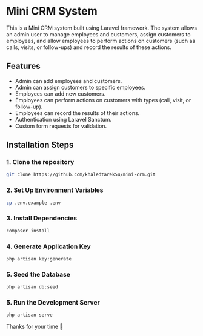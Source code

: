 # Mini CRM System

This is a Mini CRM system built using Laravel framework. The system allows an admin user to manage employees and customers, assign customers to employees, and allow employees to perform actions on customers (such as calls, visits, or follow-ups) and record the results of these actions.

## Features

- Admin can add employees and customers.
- Admin can assign customers to specific employees.
- Employees can add new customers.
- Employees can perform actions on customers with types (call, visit, or follow-up).
- Employees can record the results of their actions.
- Authentication using Laravel Sanctum.
- Custom form requests for validation.

## Installation Steps

### 1. Clone the repository

```bash
git clone https://github.com/khaledtarek54/mini-crm.git
```

### 2. Set Up Environment Variables

```bash
cp .env.example .env
```

### 3. Install Dependencies

```bash
composer install
```

### 4. Generate Application Key

```bash
php artisan key:generate
```

### 5. Seed the Database

```bash
php artisan db:seed
```

### 5. Run the Development Server

```bash
php artisan serve
```

Thanks for your time :saluting_face: 




